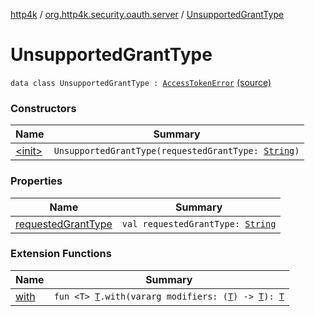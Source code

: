 [http4k](../../index.md) / [org.http4k.security.oauth.server](../index.md) / [UnsupportedGrantType](./index.md)

# UnsupportedGrantType

`data class UnsupportedGrantType : `[`AccessTokenError`](../-access-token-error.md) [(source)](https://github.com/http4k/http4k/blob/master/http4k-security-oauth/src/main/kotlin/org/http4k/security/oauth/server/OAuthError.kt#L32)

### Constructors

| Name | Summary |
|---|---|
| [&lt;init&gt;](-init-.md) | `UnsupportedGrantType(requestedGrantType: `[`String`](https://kotlinlang.org/api/latest/jvm/stdlib/kotlin/-string/index.html)`)` |

### Properties

| Name | Summary |
|---|---|
| [requestedGrantType](requested-grant-type.md) | `val requestedGrantType: `[`String`](https://kotlinlang.org/api/latest/jvm/stdlib/kotlin/-string/index.html) |

### Extension Functions

| Name | Summary |
|---|---|
| [with](../../org.http4k.core/with.md) | `fun <T> `[`T`](../../org.http4k.core/with.md#T)`.with(vararg modifiers: (`[`T`](../../org.http4k.core/with.md#T)`) -> `[`T`](../../org.http4k.core/with.md#T)`): `[`T`](../../org.http4k.core/with.md#T) |
